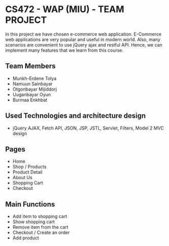 # CS472 - WAP (MIU) - TEAM PROJECT

In this project we have chosen e-commerce web application. E-Commerce web applications are very popular and useful in modern world. Also, many scenarios are convenient to use jQuery ajax and restful API.  Hence, we can implement many features that we learn from this course.


## Team Members

- Munkh-Erdene Tolya 
- Namuun Sainbayar 
- Otgonbayar Mijiddorj 
- Uuganbayar Oyun
- Burmaa Enkhbat


## Used Technologies and architecture design

- jQuery AJAX, Fetch API, JSON, JSP, JSTL, Servlet, Filters, Model 2 MVC design


## Pages

- Home
- Shop / Products
- Product Detail
- About Us
- Shopping Cart
- Checkout

## Main Functions

- Add item to shopping cart
- Show shopping cart
- Remove item from the cart
- Checkout / Create an order
- Add product
